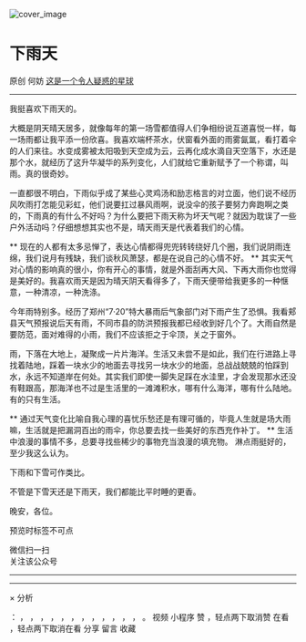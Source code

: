 ![cover_image](https://mmbiz.qlogo.cn/mmbiz_jpg/OJNrVQetduojaibwLJEQQbcRl7EeRoFOSqRdp4QibAkaUdxS8y1It0GgoDysuW54mMQlyO3uJia4DswO7vTbMlQzQ/0?wx_fmt=jpeg)

#  下雨天

原创  何妨  [ 这是一个令人疑惑的星球 ](javascript:void\(0\);)

__ _ _ _ _

  

我挺喜欢下雨天的。

  

大概是阴天晴天居多，就像每年的第一场雪都值得人们争相纷说互道喜悦一样，每一场雨都让我平添一份欣喜。我喜欢端杯茶水，伏窗看外面的雨雾氤氲，看打着伞的人们来往。水变成雾被太阳吸到天空成为云，云再化成水滴自天空落下，水还是那个水，就经历了这升华凝华的系列变化，人们就给它重新赋予了一个称谓，叫雨。真的很奇妙。

  

一直都很不明白，下雨似乎成了某些心灵鸡汤和励志格言的对立面，他们说不经历风吹雨打怎能见彩虹，他们说要扛过暴风雨啊，说没伞的孩子要努力奔跑啊之类的，下雨真的有什么不好吗？为什么要把下雨天称为坏天气呢？就因为耽误了一些户外活动吗？仔细想想其实也不是，晴天雨天是代表着我们的心情。

  

** 现在的人都有太多忌惮了，表达心情都得兜兜转转绕好几个圈，我们说阴雨连绵，我们说月有残缺，我们谈秋风萧瑟，都是在说自己的心情不好。  **
其实天气对心情的影响真的很小，你有开心的事情，就是外面刮再大风、下再大雨你也觉得是美好的。我喜欢雨天是因为晴天阴天看得多了，下雨天便带给我更多的一种惬意，一种清凉，一种洗涤。

  

今年雨特别多。经历了郑州“7·20”特大暴雨后气象部门对下雨产生了恐惧。我看郏县天气预报说后天有雨，不同市县的防洪预报我都已经收到好几个了。大雨自然是要防范，面对难得的小雨，我们不应该拒之于伞顶，关之于窗外。

  

雨，下落在大地上，凝聚成一片片海洋。生活又未尝不是如此，我们在行进路上寻找着陆地，踩着一块水少的地面去寻找另一块水少的地面，总战战兢兢的怕踩到水，永远不知道岸在何处。其实我们即使一脚失足踩在水洼里，才会发现那水还没有鞋跟高，那海洋也不过是生活里的一滩滩积水，哪有什么海洋，哪有什么陆地。有的只有生活。

  

** 通过天气变化比喻自我心理的喜忧乐愁还是有理可循的，毕竟人生就是场大雨嘛，生活就是把漏洞百出的雨伞，你总要去找一些美好的东西充作补丁。  **
生活中浪漫的事情不多，总要寻找些稀少的事物充当浪漫的填充物。  淋点雨挺好的，至少我这么认为。

  

下雨和下雪可作类比。

  

不管是下雪天还是下雨天，我们都能比平时睡的更香。

  

  

晚安，各位。

  

  

预览时标签不可点

微信扫一扫  
关注该公众号





****



****



×  分析

：  ，  ，  ，  ，  ，  ，  ，  ，  ，  ，  ，  ，  。  视频  小程序  赞  ，轻点两下取消赞  在看  ，轻点两下取消在看
分享  留言  收藏

